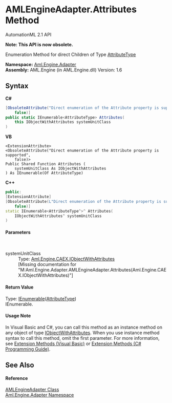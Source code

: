 # AMLEngineAdapter.Attributes Method 
AutomationML 2.1 API 

**Note: This API is now obsolete.**

Enumeration Method for direct Children of Type <a href="T_Aml_Engine_CAEX_AttributeType">AttributeType</a>

**Namespace:**&nbsp;<a href="N_Aml_Engine_Adapter">Aml.Engine.Adapter</a><br />**Assembly:**&nbsp;AML.Engine (in AML.Engine.dll) Version: 1.6

## Syntax

**C#**<br />
``` C#
[ObsoleteAttribute("Direct enumeration of the Attribute property is supported", 
	false)]
public static IEnumerable<AttributeType> Attributes(
	this IObjectWithAttributes systemUnitClass
)
```

**VB**<br />
``` VB
<ExtensionAttribute>
<ObsoleteAttribute("Direct enumeration of the Attribute property is supported", 
	false)>
Public Shared Function Attributes ( 
	systemUnitClass As IObjectWithAttributes
) As IEnumerable(Of AttributeType)
```

**C++**<br />
``` C++
public:
[ExtensionAttribute]
[ObsoleteAttribute(L"Direct enumeration of the Attribute property is supported", 
	false)]
static IEnumerable<AttributeType^>^ Attributes(
	IObjectWithAttributes^ systemUnitClass
)
```


#### Parameters
&nbsp;<dl><dt>systemUnitClass</dt><dd>Type: <a href="T_Aml_Engine_CAEX_IObjectWithAttributes">Aml.Engine.CAEX.IObjectWithAttributes</a><br />\[Missing <param name="systemUnitClass"/> documentation for "M:Aml.Engine.Adapter.AMLEngineAdapter.Attributes(Aml.Engine.CAEX.IObjectWithAttributes)"\]</dd></dl>

#### Return Value
Type: <a href="https://docs.microsoft.com/dotnet/api/system.collections.generic.ienumerable-1" target="_parent" rel="noopener noreferrer">IEnumerable</a>(<a href="T_Aml_Engine_CAEX_AttributeType">AttributeType</a>)<br />IEnumerable<AttributeType>.

#### Usage Note
In Visual Basic and C#, you can call this method as an instance method on any object of type <a href="T_Aml_Engine_CAEX_IObjectWithAttributes">IObjectWithAttributes</a>. When you use instance method syntax to call this method, omit the first parameter. For more information, see <a href="https://docs.microsoft.com/dotnet/visual-basic/programming-guide/language-features/procedures/extension-methods" target="_blank" rel="noopener noreferrer">Extension Methods (Visual Basic)</a> or <a href="https://docs.microsoft.com/dotnet/csharp/programming-guide/classes-and-structs/extension-methods" target="_blank" rel="noopener noreferrer">Extension Methods (C# Programming Guide)</a>.

## See Also


#### Reference
<a href="T_Aml_Engine_Adapter_AMLEngineAdapter">AMLEngineAdapter Class</a><br /><a href="N_Aml_Engine_Adapter">Aml.Engine.Adapter Namespace</a><br />